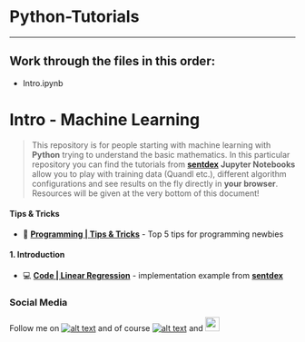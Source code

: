 Python-Tutorials
================

------

Work through the files in this order:
------

- Intro.ipynb

# Intro - Machine Learning 

> This repository is for people starting with machine learning with **Python** trying to understand the basic mathematics. In this particular repository you can find the tutorials from **[sentdex](https://www.youtube.com/user/sentdex)**
> **Jupyter Notebooks** allow you to play with training data (Quandl etc.), different algorithm configurations and see results on the fly directly in **your browser**.
> Resources will be given at the very bottom of this document!

#### Tips & Tricks

- 📗 **[Programming | Tips & Tricks](https://github.com/jousefm/Python-Tutorials/blob/master/Intro.ipynb)** - Top 5 tips for programming newbies

#### 1. Introduction

- 💻 **[Code | Linear Regression](https://github.com/jousefm/Machine-Learning-Sentdex/blob/master/Intro.ipynb)** - implementation example from **[sentdex](https://www.youtube.com/user/sentdex)**


### Social Media

[1.1]: http://i.imgur.com/tXSoThF.png (twitter icon with padding)
<!--[2.1]: <img src="https://images.vogue.it/wp-content/uploads/2016/05/12161706/squared19-320x400.jpg" width="25">-->
[6.1]: http://i.imgur.com/0o48UoR.png (github icon with padding)


[1.2]: http://i.imgur.com/wWzX9uB.png (twitter icon without padding)
[6.2]: http://i.imgur.com/9I6NRUm.png (github icon without padding)

[1]: https://twitter.com/Jousefm2
[2]: https://www.instagram.com/jousefmrd/
[6]: https://github.com/jousefm


Follow me on [![alt text][1.1]][1] and of course [![alt text][6.1]][6] 
and [<img src="https://images.vogue.it/wp-content/uploads/2016/05/12161706/squared19-320x400.jpg" width="25">][2] 